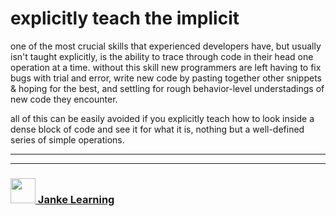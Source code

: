 # explicitly teach the implicit

one of the most crucial skills that experienced developers have, but usually isn't taught explicitly, is the ability to trace through code in their head one operation at a time.  without this skill new programmers are left having to fix bugs with trial and error, write new code by pasting together other snippets & hoping for the best, and settling for rough behavior-level understadings of new code they encounter.

all of this can be easily avoided if you explicitly teach how to look inside a dense block of code and see it for what it is, nothing but a well-defined series of simple operations.



___
___
### <a href="http://janke-learning.org" target="_blank"><img src="https://user-images.githubusercontent.com/18554853/50098409-22575780-021c-11e9-99e1-962787adaded.png" width="40" height="40"></img> Janke Learning</a>
